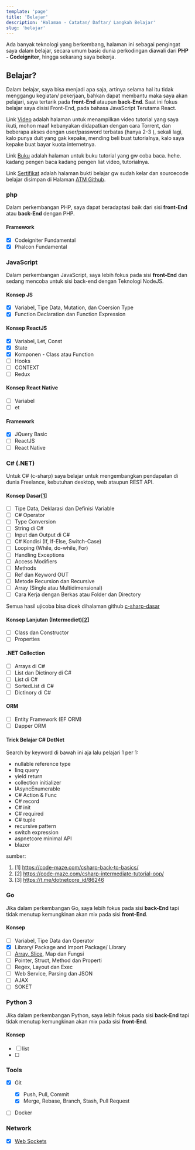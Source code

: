 ```yaml
---
template: 'page'
title: 'Belajar'
description: 'Halaman - Catatan/ Daftar/ Langkah Belajar'
slug: 'belajar'
---
```


Ada banyak teknologi yang berkembang, halaman ini sebagai pengingat saya dalam belajar, secara umum basic dunia perkodingan diawali dari **PHP - Codeigniter**, hingga sekarang saya bekerja.

## Belajar?

Dalam belajar, saya bisa menjadi apa saja, artinya selama hal itu tidak menggangu kegiatan/ pekerjaan, bahkan dapat membantu maka saya akan pelajari, saya tertarik pada **front-End** ataupun **back-End**. Saat ini fokus belajar saya disisi Front-End, pada bahasa JavaScript Terutama React.

Link [Video](/video) adalah halaman untuk menampilkan video tutorial yang saya ikuti, mohon maaf kebanyakan didapatkan dengan cara Torrent, dan beberapa akses dengan user/password terbatas (hanya 2-3 ), sekali lagi, kalo punya duit yang gak kepake, mending beli buat tutorialnya, kalo saya kepake buat bayar kuota internetnya.

Link [Buku](/buku) adalah halaman untuk buku tutorial yang gw coba baca. hehe. kadang pengen baca kadang pengen liat video, tutorialnya.

Link [Sertifikat](/sertifikat) adalah halaman bukti belajar gw sudah kelar dan sourcecode belajar disimpan di Halaman [ATM Github](https://github.com/amati-tiru-modifikasi).

### php

Dalam perkembangan PHP, saya dapat beradaptasi baik dari sisi **front-End** atau **back-End** dengan PHP.

#### Framework

- [x] Codeigniter Fundamental
- [x] Phalcon Fundamental

### JavaScript

Dalam perkembangan JavaScript, saya lebih fokus pada sisi **front-End** dan sedang mencoba untuk sisi back-end dengan Teknologi NodeJS.

#### Konsep JS

- [x] Variabel, Tipe Data, Mutation, dan Coersion Type
- [x] Function Declaration dan Function Expression

#### Konsep ReactJS

- [x] Variabel, Let, Const
- [x] State
- [x] Komponen - Class atau Function
- [ ] Hooks
- [ ] CONTEXT
- [ ] Redux

#### Konsep React Native

- [ ] Variabel
- [ ] et

#### Framework

- [x] JQuery Basic
- [ ] ReactJS
- [ ] React Native

### C# (.NET)

Untuk C# (c-sharp) saya belajar untuk mengembangkan pendapatan di dunia Freelance, kebutuhan desktop, web ataupun REST API.

#### Konsep Dasar[[1]](#1)

- [ ] Tipe Data, Deklarasi dan Definisi Variable
- [ ] C# Operator
- [ ] Type Conversion
- [ ] String di C#
- [ ] Input dan Output di C#
- [ ] C# Kondisi (If, If-Else, Switch-Case)
- [ ] Looping (While, do-while, For)
- [ ] Handling Exceptions
- [ ] Access Modifiers
- [ ] Methods
- [ ] Ref dan Keyword OUT
- [ ] Metode Recursion dan Recursive
- [ ] Array (Single atau Multidimensional)
- [ ] Cara Kerja dengan Berkas atau Folder dan Directory

Semua hasil ujicoba bisa dicek dihalaman github [c-sharp-dasar](https://github.com/amati-tiru-modifikasi/c-sharp-dasar)

#### Konsep Lanjutan (Intermediet)[[2]](#2)

- [ ] Class dan Constructor
- [ ] Properties

#### .NET Collection

- [ ] Arrays di C#
- [ ] List dan Dictinory di C#
- [ ] List di C#
- [ ] SortedList di C#
- [ ] Dictinory di C#

#### ORM

- [ ] Entity Framework (EF ORM)
- [ ] Dapper ORM

#### Trick Belajar C# DotNet

Search by keyword di bawah ini aja lalu pelajari 1 per 1:

- nullable reference type
- linq query
- yield return
- collection initializer
- IAsyncEnumerable
- C# Action & Func
- C# record
- C# init
- C# required
- C# tuple
- recursive pattern
- switch expression
- aspnetcore minimal API
- blazor


sumber:
1. <a id="1">[1] https://code-maze.com/csharp-back-to-basics/</a>
2. <a id="2">[2] https://code-maze.com/csharp-intermediate-tutorial-oop/</a>
3. <a id="3">[3] https://t.me/dotnetcore_id/86246</a>


### Go

Jika dalam perkembangan Go, saya lebih fokus pada sisi **back-End** tapi tidak menutup kemungkinan akan mix pada sisi **front-End**.

#### Konsep

- [ ] Variabel, Tipe Data dan Operator
- [x] Library/ Package and Import Package/ Library
- [ ] [Array, Slice](/memahami-slice-array-di-golang), Map dan Fungsi
- [ ] Pointer, Struct, Method dan Properti
- [ ] Regex, Layout dan Exec
- [ ] Web Service, Parsing dan JSON
- [ ] AJAX
- [ ] SOKET

### Python 3

Jika dalam perkembangan Python, saya lebih fokus pada sisi **back-End** tapi tidak menutup kemungkinan akan mix pada sisi **front-End**.

#### Konsep
- [ ] list
- [ ] 

### Tools

- [x] Git

  - [x] Push, Pull, Commit
  - [x] Merge, Rebase, Branch, Stash, Pull Request

- [ ] Docker

### Network

- [x] [Web Sockets](/library-esc-post-dicodeigniter-server-side-printing)
